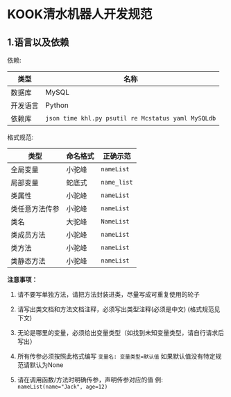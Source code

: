 # KOOK清水机器人开发规范

## 1.语言以及依赖

依赖:

| 类型     | 名称                                               |
| -------- | -------------------------------------------------- |
| 数据库   | MySQL                                              |
| 开发语言 | Python                                             |
| 依赖库   | `json time khl.py psutil re Mcstatus yaml MySQLdb` |

格式规范:

| 类型           | 命名格式 | 正确示范    |
| -------------- | -------- | ----------- |
| 全局变量       | 小驼峰   | `nameList`  |
| 局部变量       | 蛇底式   | `name_list` |
| 类属性         | 小驼峰   | `nameList`  |
| 类任意方法传参 | 小驼峰   | `nameList`  |
| 类名           | 大驼峰   | `NameList`  |
| 类成员方法     | 小驼峰   | `nameList`  |
| 类方法         | 小驼峰   | `nameList`  |
| 类静态方法     | 小驼峰   | `nameList`  |

**注意事项：**

1. 请不要写单独方法，请把方法封装进类，尽量写成可重复使用的轮子

2. 请写出类文档和方法文档注释，必须写出类型注释(必须是中文) (格式规范见下文)

3. 无论是哪里的变量，必须给出变量类型（如找到未知变量类型，请自行请求后写出）

4. 所有传参必须按照此格式编写 `变量名: 变量类型=默认值` 如果默认值没有特定规范请默认为None

5. 请在调用函数/方法时明确传参，声明传参对应的值 例: `nameList(name="Jack", age=12)`
